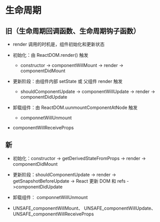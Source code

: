 # 生命周期

## 旧（生命周期回调函数、生命周期钩子函数）

- render 调用的时机是，组件初始化和更新状态

- 初始化：由 ReactDOM.render() 触发
    - constructor -> componentWillMount -> render -> componentDidMount

- 更新阶段：由组件内部 setState 或 父组件 render 触发
    - shouldComponentUpdate -> componentWillUpdate -> render -> componentDidUpdate

- 卸载组件：由 ReactDOM.uunmountComponentAtNode 触发
    - componnetWillUnmount

- componentWillReceiveProps

## 新

- 初始化：constructor -> getDerivedStateFromProps -> render -> componentDidMount

- 更新阶段：shouldComponentUpdate -> render -> getSnapshotBeforeUpdate ->  React 更新 DOM 和 refs ->componentDidUpdate

- 卸载组件： componnetWillUnmount

- UNSAFE_componentWillMount、 UNSAFE_componentWillUpdate、 UNSAFE_componentWillReceiveProps
